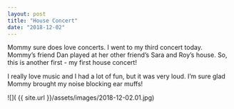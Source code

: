 ```yaml
---
layout: post
title: "House Concert"
date: "2018-12-02"
---
```


Mommy sure does love concerts.  I went to my third concert today. Mommy’s friend Dan played at her other friend’s Sara and Roy’s house. So, this is another first - my first house concert!

I really love music and I had a lot of fun, but it was very loud. I’m sure glad Mommy brought my noise blocking ear muffs!

<span class="gallery">
  ![]( {{ site.url }}/assets/images/2018-12-02.01.jpg)
</span>
